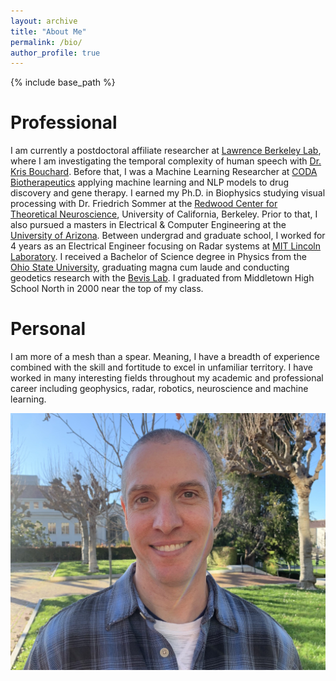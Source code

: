 ```yaml
---
layout: archive
title: "About Me"
permalink: /bio/
author_profile: true
---
```


{% include base_path %}

Professional
======

I am currently a postdoctoral affiliate researcher at [Lawrence Berkeley Lab](https://www.lbl.gov), where I am investigating the temporal complexity of human speech with [Dr. Kris Bouchard](https://biosciences.lbl.gov/profiles/kristofer-e-bouchard/). Before that, I was a Machine Learning Researcher at [CODA Biotherapeutics](https://www.crunchbase.com/organization/coda-biotherapeutics) applying machine learning and NLP models to drug discovery and gene therapy. I earned my Ph.D. in Biophysics studying visual processing with Dr. Friedrich Sommer at the [Redwood Center for Theoretical Neuroscience](https://redwood.berkeley.edu), University of California, Berkeley. Prior to that, I also pursued a masters in Electrical & Computer Engineering at the [University of Arizona](https://ece.engineering.arizona.edu). Between undergrad and graduate school, I worked for 4 years as an Electrical Engineer focusing on Radar systems at [MIT Lincoln Laboratory](https://www.ll.mit.edu). I received a Bachelor of Science degree in Physics from the [Ohio State University](https://physics.osu.edu), graduating magna cum laude and conducting geodetics research with the [Bevis Lab](https://earthsciences.osu.edu/people/bevis.6). I graduated from Middletown High School North in 2000 near the top of my class.


Personal
======

I am more of a mesh than a spear. Meaning, I have a breadth of experience combined with the skill and fortitude to excel in unfamiliar territory. I have worked in many interesting fields throughout my academic and professional career including geophysics, radar, robotics, neuroscience and machine learning. 

<!-- Photo of me here -->
<img src='/images/Warner_HS2.jpg'><br/>

